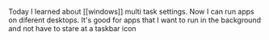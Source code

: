 Today I learned about [[windows]] multi task settings. Now I can run apps on diferent desktops. It's good for apps that I want to run in the background and not have to stare at a taskbar icon